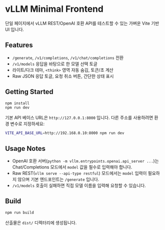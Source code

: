 # vLLM Minimal Frontend

단일 페이지에서 vLLM REST/OpenAI 호환 API를 테스트할 수 있는 가벼운 Vite 기반 UI 입니다.

## Features

- `/generate`, `/v1/completions`, `/v1/chat/completions` 전환
- `/v1/models` 응답을 바탕으로 한 모델 선택 토글
- 라이트/다크 테마, `<think>` 영역 자동 숨김, 토큰/초 계산
- Raw JSON 응답 토글, 요청 취소 버튼, 간단한 상태 표시

## Getting Started

```bash
npm install
npm run dev
```

기본 API 베이스 URL은 `http://127.0.0.1:8000` 입니다. 다른 주소를 사용하려면 환경 변수로 지정하세요:

```bash
VITE_API_BASE_URL=http://192.168.0.10:8000 npm run dev
```

## Usage Notes

- OpenAI 호환 서버(`python -m vllm.entrypoints.openai.api_server ...`)는 Chat/Completions 모드에서 `model` 값을 필수로 입력해야 합니다.
- Raw REST(`vllm serve --api-type restful`) 모드에서는 `model` 입력이 필요하지 않으며 기본 엔드포인트는 `/generate` 입니다.
- `/v1/models` 호출이 실패하면 직접 모델 이름을 입력해 요청할 수 있습니다.

## Build

```bash
npm run build
```

산출물은 `dist/` 디렉터리에 생성됩니다.

